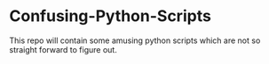 # Confusing-Python-Scripts
This repo will contain some amusing python scripts which are not so straight forward to figure out.

